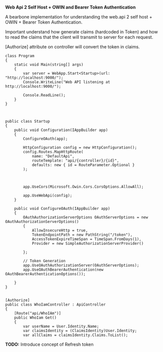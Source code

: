<b>Web Api 2 Self Host + OWIN and Bearer Token Authentication</b>

A bearbone implementation for understanding the web.api 2 self host + OWIN + Bearer Token Authentication.

Important understand how generate claims (hardcoded in Token) and how to read the claims that the client will transmit to server
for each request.

[Authorize] attribute on controller will convert the token in claims.


    class Program
    {
        static void Main(string[] args)
        {
            var server = WebApp.Start<Startup>(url: "http://localhost:9000/");
            Console.WriteLine("Web API listening at http://localhost:9000/");

            Console.ReadLine();
        }
    }
    
    
    
    public class Startup
    {
        public void Configuration(IAppBuilder app)
        {
            ConfigureOAuth(app);

            HttpConfiguration config = new HttpConfiguration();
            config.Routes.MapHttpRoute(
                name: "DefaultApi",
                routeTemplate: "api/{controller}/{id}",
                defaults: new { id = RouteParameter.Optional }                
            );

           

            app.UseCors(Microsoft.Owin.Cors.CorsOptions.AllowAll);

            app.UseWebApi(config);
        }

        public void ConfigureOAuth(IAppBuilder app)
        {
            OAuthAuthorizationServerOptions OAuthServerOptions = new OAuthAuthorizationServerOptions()
            {
                AllowInsecureHttp = true,
                TokenEndpointPath = new PathString("/token"),
                AccessTokenExpireTimeSpan = TimeSpan.FromDays(1),
                Provider = new SimpleAuthorizationServerProvider()
                
            };

            // Token Generation
            app.UseOAuthAuthorizationServer(OAuthServerOptions);
            app.UseOAuthBearerAuthentication(new OAuthBearerAuthenticationOptions());

        }
    }


    [Authorize]
    public class WhoIamController : ApiController
    {
        [Route("api/WhoIAm")]
        public WhoIam Get()
        {
            var userName = User.Identity.Name;
            var claimsIdentity = (ClaimsIdentity)User.Identity;
            var allClaims = claimsIdentity.Claims.ToList();
            
            
            
<b>TODO:</b>
Introduce concept of Refresh token
